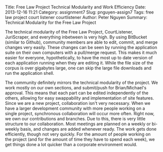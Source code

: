 Title: Free Law Project Technical Modularity and Work Efficiency
Date: 2013-12-16 11:21 
Category: assignment7
Slug: pnguyen-assign7
Tags: free law project court listener courtlistener
Author: Peter Nguyen
Summary: Technical Modularity for the Free Law Project

The technical modularity of the Free Law Project, CourtListener, JuriScraper, and everything inbetween is very high. By using BitBucket (similar to Github), community members are able to edit, commit, and merge changes very easily. These changes can be seen by running the application suite on their own computers with a pull/merge request. This makes it much easier for everyone, hypothetically, to have the most up to date version of each application running when they are editing it. While the file size of the corpus is over gigabytes large, one can skip the large file downloads and run the application shell. 

The community definitely mirrors the technical modularity of the project. We work mostly on our own sections, and submit/push for Brian/Michael's approval. This means that each part can be edited independently of the others, allowing for easy swappability and implementation of site features. Since we are a new project, collaboration isn't very necessary. When we have a larger development community with more people working on a single project, synchronous collaboration will occur more often. Right now, we own our contributions and branches. Due to this, there is very little structure to our collaboration. Most meetings are planned on a weekly or bi-weekly basis, and changes are added whenever ready. The work gets done efficiently, though not very quickly. For the amount of people working on the project (and for the amount of time they have to spend each week), we get things done a lot quicker than a corporate environment would.

